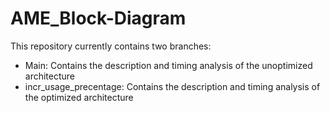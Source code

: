 # AME_Block-Diagram

This repository currently contains two branches:

- Main: Contains the description and timing analysis of the unoptimized architecture
- incr_usage_precentage: Contains the description and timing analysis of the optimized architecture
